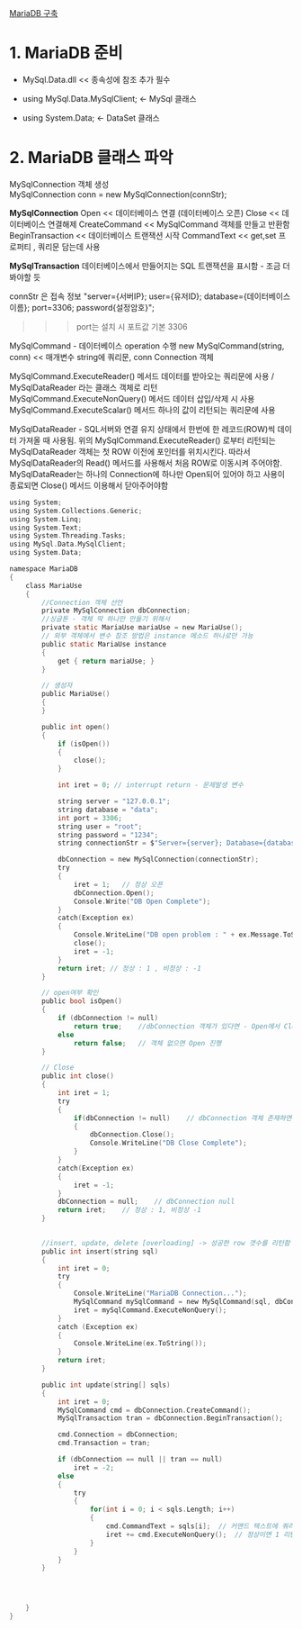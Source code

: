 [MariaDB 구축](https://sosopro.tistory.com/109)

# 1. MariaDB 준비
- MySql.Data.dll << 종속성에 참조 추가 필수

- using MySql.Data.MySqlClient;	<- MySql 클래스
- using System.Data;			<- DataSet 클래스



# 2. MariaDB 클래스 파악
MySqlConnection 객체 생성   
MySqlConnection conn = new MySqlConnection(connStr);


**MySqlConnection**
    Open	<< 데이터베이스 연결 (데이터베이스 오픈)
    Close	<< 데이터베이스 연결해제
    CreateCommand << MySqlCommand 객체를 만들고 반환함
    BeginTransaction	<< 데이터베이스 트랜잭션 시작
    CommandText << get,set 프로퍼티 , 쿼리문 담는데 사용

**MySqlTransaction**
    데이터베이스에서 만들어지는 SQL 트랜잭션을 표시함
    - 조금 더 봐야할 듯





connStr 은 접속 정보
"server={서버IP}; user={유저ID}; database={데이터베이스이름}; port=3306; password{설정암호}";

>>> port는 설치 시 포트값 기본 3306





MySqlCommand - 데이터베이스 operation 수행
new MySqlCommand(string, conn)		<< 매개변수 string에 쿼리문, conn Connection 객체

MySqlCommand.ExecuteReader() 메서드
데이터를 받아오는 쿼리문에 사용 / MySqlDataReader 라는 클래스 객체로 리턴
MySqlCommand.ExecuteNonQuery() 메서드
데이터 삽입/삭제 시 사용
MySqlCommand.ExecuteScalar() 메서드
하나의 값이 리턴되는 쿼리문에 사용


MySqlDataReader - SQL서버와 연결 유지 상태에서 한번에 한 레코드(ROW)씩 데이터 가져올 때 사용됨.
위의 MySqlCommand.ExecuteReader() 로부터 리턴되는 MySqlDataReader 객체는 첫 ROW 이전에 포인터를 위치시킨다.
따라서 MySqlDataReader의 Read() 메서드를 사용해서 처음 ROW로 이동시켜 주어야함.
MySqlDataReader는 하나의 Connection에 하나만 Open되어 있어야 하고 사용이 종료되면 Close() 메서드 이용해서 닫아주어야함


```c
using System;
using System.Collections.Generic;
using System.Linq;
using System.Text;
using System.Threading.Tasks;
using MySql.Data.MySqlClient;
using System.Data;

namespace MariaDB
{
    class MariaUse
    {
        //Connection 객체 선언
        private MySqlConnection dbConnection;
        //싱글톤 - 객체 딱 하나만 만들기 위해서
        private static MariaUse mariaUse = new MariaUse();
        // 외부 객체에서 변수 참조 방법은 instance 메소드 하나로만 가능
        public static MariaUse instance
        {
            get { return mariaUse; }
        }

        // 생성자
        public MariaUse()
        {
        }

        public int open()
        {
            if (isOpen())
            {
                close();
            }

            int iret = 0; // interrupt return - 문제발생 변수

            string server = "127.0.0.1";
            string database = "data";
            int port = 3306;
            string user = "root";
            string password = "1234";
            string connectionStr = $"Server={server}; Database={database}; Port={port}; Uid={user}; Pwd={password};";

            dbConnection = new MySqlConnection(connectionStr);
            try
            {
                iret = 1;   // 정상 오픈
                dbConnection.Open();
                Console.Write("DB Open Complete");
            }
            catch(Exception ex)
            {
                Console.WriteLine("DB open problem : " + ex.Message.ToString());
                close();
                iret = -1;
            }
            return iret; // 정상 : 1 , 비정상 : -1
        }

        // open여부 확인
        public bool isOpen()
        {
            if (dbConnection != null)
                return true;    //dbConnection 객체가 있다면 - Open에서 Close 하기 위함
            else
                return false;   // 객체 없으면 Open 진행
        }

        // Close
        public int close()
        {
            int iret = 1;
            try
            {
                if(dbConnection != null)    // dbConnection 객체 존재하면
                {
                    dbConnection.Close();
                    Console.WriteLine("DB Close Complete");
                }
            }
            catch(Exception ex)
            {
                iret = -1;
            }
            dbConnection = null;    // dbConnection null
            return iret;    // 정상 : 1, 비정상 -1
        }
        

        //insert, update, delete [overloading] -> 성공한 row 갯수를 리턴함
        public int insert(string sql)
        {
            int iret = 0;
            try
            {
                Console.WriteLine("MariaDB Connection...");
                MySqlCommand mySqlCommand = new MySqlCommand(sql, dbConnection);
                iret = mySqlCommand.ExecuteNonQuery();
            }
            catch (Exception ex)
            {
                Console.WriteLine(ex.ToString());
            }
            return iret;
        }

        public int update(string[] sqls)
        {
            int iret = 0;
            MySqlCommand cmd = dbConnection.CreateCommand();
            MySqlTransaction tran = dbConnection.BeginTransaction();

            cmd.Connection = dbConnection;
            cmd.Transaction = tran;

            if (dbConnection == null || tran == null)
                iret = -2;
            else
            {
                try
                {
                    for(int i = 0; i < sqls.Length; i++)
                    {
                        cmd.CommandText = sqls[i];  // 커맨드 텍스트에 쿼리문 반복하면서 대입
                        iret += cmd.ExecuteNonQuery();  // 정상이면 1 리턴
                    }
                }
            }
        }




    }
}
```
